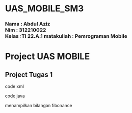 # UAS_MOBILE_SM3

<h3>Nama : Abdul Aziz
<br>
Nim : 312210022<br>
Kelas :TI 22.A.1
matakuliah : Pemrograman Mobile</h3>

<h1>Project UAS MOBILE</h1>


<h2>Project Tugas 1</h2>
code xml


code java 


menampilkan bilangan fibonance
